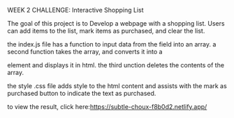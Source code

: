 WEEK 2 CHALLENGE: Interactive Shopping List

The goal of this project is to Develop a webpage with a shopping list. Users can add items to the list, mark items as purchased, and clear the list.

the index.js file has a function to input data from the field into an array. a second function takes the array, and converts it into a <p> element and displays it in html. the third unction deletes the contents of the array.

the style .css file adds style to the html content and assists with the mark as purchased button to indicate the text as purchased.

to view the result, click here:https://subtle-choux-f8b0d2.netlify.app/




